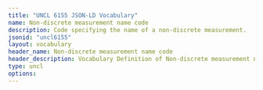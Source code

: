 ```yaml
---
title: "UNCL 6155 JSON-LD Vocabulary"
name: Non-discrete measurement name code
description: Code specifying the name of a non-discrete measurement.
jsonid: "uncl6155"
layout: vocabulary
header_name: Non-discrete measurement name code
header_description: Vocabulary Definition of Non-discrete measurement name code semantics in HTML format. JSON-LD format is available at [uncl6155.jsonld](/vocabulary/uncl6155.jsonld)
type: uncl
options:
---
```

